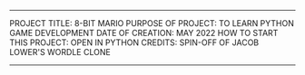 ----------------------------------------------------------------------------------------------------------------------------------------------

PROJECT TITLE: 8-BIT MARIO
PURPOSE OF PROJECT: TO LEARN PYTHON GAME DEVELOPMENT
DATE OF CREATION: MAY 2022
HOW TO START THIS PROJECT: OPEN IN PYTHON
CREDITS: SPIN-OFF OF JACOB LOWER'S WORDLE CLONE

----------------------------------------------------------------------------------------------------------------------------------------------

